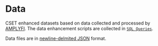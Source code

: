 # Data 

CSET enhanced datasets based on data collected and processed by [AMPLYFI](https://amplyfi.com/). The data enhancement scripts are collected in [`SQL Queries`](https://github.com/georgetown-cset/using-machine-learning-to-fill-gaps-in-chinese-ai-market-data/blob/main/sql/).

Data files are in [newline-delmited JSON](https://jsonlines.org/) format.
